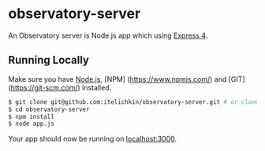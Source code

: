# observatory-server

An Observatory server is Node.js app which using [Express 4](http://expressjs.com/).

## Running Locally

Make sure you have [Node.js](http://nodejs.org/), [NPM] (https://www.npmjs.com/) and [GIT] (https://git-scm.com/) installed.

```sh
$ git clone git@github.com:itelichkin/observatory-server.git # or clone your own fork
$ cd observatory-server
$ npm install
$ node app.js
```

Your app should now be running on [localhost:3000](http://localhost:3000/).
